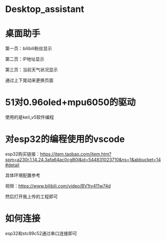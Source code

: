 # Desktop_assistant
# 桌面助手
第一页：bilibili粉丝显示

第二页：IP地址显示

第三页：当前天气状况显示

通过上下晃动来更换页面

# 51对0.96oled+mpu6050的驱动
使用的是keil_v5软件编程

# 对esp32的编程使用的vscode

esp32购买链接：https://item.taobao.com/item.htm?spm=a230r.1.14.24.3afa64ac0cgB0j&id=544831023710&ns=1&abbucket=14#detail

具体环境配置参考

视频：https://www.bilibili.com/video/BV1tv411w74d

然后打开我上传的工程即可

# 如何连接
esp32和stc89c52通过串口连接即可
